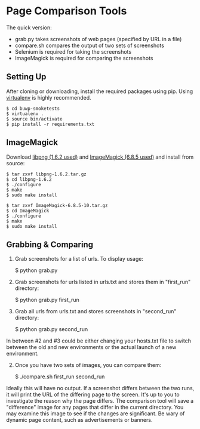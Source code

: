 # Page Comparison Tools

The quick version:

* grab.py takes screenshots of web pages  (specified by URL in a file)
* compare.sh compares the output of two sets of screenshots
* Selenium is required for taking the screenshots
* ImageMagick is required for comparing the screenshots

## Setting Up

After cloning or downloading, install the required packages using pip. Using [virtualenv](https://pypi.python.org/pypi/virtualenv) is highly recommended.

	$ cd buwp-smoketests
	$ virtualenv .
	$ source bin/activate
	$ pip install -r requirements.txt

## ImageMagick

Download [libpng (1.6.2 used)](http://www.libpng.org/pub/png/libpng.html) and [ImageMagick (6.8.5 used)](http://www.imagemagick.org/download/) and install from source:

	$ tar zxvf libpng-1.6.2.tar.gz
	$ cd libpng-1.6.2
	$ ./configure
	$ make
	$ sudo make install
	
	$ tar zxvf ImageMagick-6.8.5-10.tar.gz
	$ cd ImageMagick
	$ ./configure
	$ make
	$ sudo make install
	
## Grabbing & Comparing

1. Grab screenshots for a list of urls. To display usage:

	$ python grab.py 
	
2. Grab screenshots for urls listed in urls.txt and stores them in "first_run" directory:

	$ python grab.py first_run

3. Grab all urls from urls.txt and stores screenshots in "second_run" directory:

	$ python grab.py second_run

In between #2 and #3 could be either changing your hosts.txt file to switch between the old and new environments or the actual launch of a new environment.

2. Once you have two sets of images, you can compare them:

	$ ./compare.sh first_run second_run

Ideally this will have no output. If a screenshot differs between the two runs, it will print the URL of the differing page to the screen. It's up to you to investigate the reason why the page differs. The comparison tool will save a "difference" image for any pages that differ in the current directory. You may examine this image to see if the changes are significant. Be wary of dynamic page content, such as advertisements or banners.
